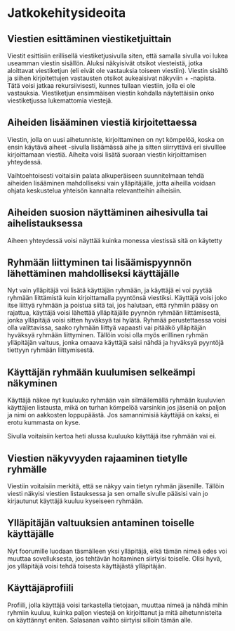 # Jatkokehitysideoita

## Viestien esittäminen viestiketjuittain

Viestit esittisiin erillisellä viestiketjusivulla siten, että samalla sivulla voi lukea useamman viestin sisällön. Aluksi näkyisivät otsikot viesteistä, jotka aloittavat viestiketjun (eli eivät ole vastauksia toiseen viestiin). Viestin sisältö ja siihen kirjoitettujen vastausten otsikot aukeaisivat näkyviin + -napista. Tätä voisi jatkaa rekursiivisesti, kunnes tullaan viestiin, jolla ei ole vastauksia. Viestiketjun ensimmäisen viestin kohdalla näytettäisiin onko viestiketjussa lukemattomia viestejä.

## Aiheiden lisääminen viestiä kirjoitettaessa

Viestin, jolla on uusi aihetunniste, kirjoittaminen on nyt kömpelöä, koska on ensin käytävä aiheet -sivulla lisäämässä aihe ja sitten siirryttävä eri sivulllee kirjoittamaan viestiä. Aiheita voisi lisätä suoraan viestin kirjoittamisen yhteydessä.

Vaihtoehtoisesti voitaisiin palata alkuperäiseen suunnitelmaan tehdä aiheiden lisääminen mahdolliseksi vain ylläpitäjälle, jotta aiheilla voidaan ohjata keskustelua yhteisön kannalta relevantteihin aiheisiin.

## Aiheiden suosion näyttäminen aihesivulla tai aihelistauksessa

Aiheen yhteydessä voisi näyttää kuinka monessa viestissä sitä on käytetty

## Ryhmään liittyminen tai lisäämispyynnön lähettäminen mahdolliseksi käyttäjälle

Nyt vain ylläpitäjä voi lisätä käyttäjän ryhmään, ja käyttäjä ei voi pyytää ryhmään liittämistä kuin kirjoittamalla pyyntönsä viestiksi. Käyttäjä voisi joko itse liittyä ryhmään ja poistua siitä tai, jos halutaan, että ryhmiin pääsy on rajattua, käyttäjä voisi lähettää ylläpitäjälle pyynnön ryhmään liittämisestä, jonka ylläpitäjä voisi sitten hyväksyä tai hylätä. Ryhmää perustettaessa voisi olla valittavissa, saako ryhmään liittyä vapaasti vai pitääkö ylläpitäjän hyväksyä ryhmään liittyminen. Tällöin voisi olla myös erillinen ryhmän ylläpitäjän valtuus, jonka omaava käyttäjä saisi nähdä ja hyväksyä pyyntöjä tiettyyn ryhmään liittymisestä.

## Käyttäjän ryhmään kuulumisen selkeämpi näkyminen

Käyttäjä näkee nyt kuuluuko ryhmään vain silmäilemällä ryhmään kuuluvien käyttäjien listausta, mikä on turhan kömpelöä varsinkin jos jäseniä on paljon ja nimi on aakkosten loppupäästä. Jos samannimisiä käyttäjiä on kaksi, ei erotu kummasta on kyse.

Sivulla voitaisiin kertoa heti alussa kuuluuko käyttäjä itse ryhmään vai ei.

## Viestien näkyvyyden rajaaminen tietylle ryhmälle

Viestiin voitaisiin merkitä, että se näkyy vain tietyn ryhmän jäsenille. Tällöin viesti näkyisi viestien listauksessa ja sen omalle sivulle pääsisi vain jo kirjautunut käyttäjä kuuluu kyseiseen ryhmään.

## Ylläpitäjän valtuuksien antaminen toiselle käyttäjälle

Nyt foorumille luodaan täsmälleen yksi ylläpitäjä, eikä tämän nimeä edes voi muuttaa sovelluksesta, jos tehtävän hoitaminen siirtyisi toiselle. Olisi hyvä, jos ylläpitäjä voisi tehdä toisesta käyttäjästä ylläpitäjän.

## Käyttäjäprofiili

Profiili, jolla käyttäjä voisi tarkastella tietojaan, muuttaa nimeä ja nähdä mihin ryhmiin kuuluu, kuinka paljon viestejä on kirjoittanut ja mitä aihetunnisteita on käyttännyt eniten. Salasanan vaihto siirtyisi silloin tämän alle.
